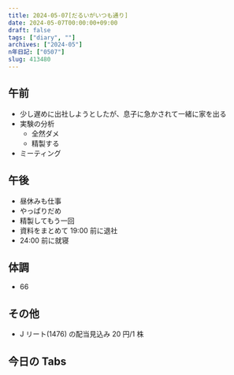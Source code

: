 ```yaml
---
title: 2024-05-07[だるいがいつも通り]
date: 2024-05-07T00:00:00+09:00
draft: false
tags: ["diary", ""]
archives: ["2024-05"]
n年日記: ["0507"]
slug: 413480
---
```


## 午前

- 少し遅めに出社しようとしたが、息子に急かされて一緒に家を出る
- 実験の分析
  - 全然ダメ
  - 精製する
- ミーティング

## 午後

- 昼休みも仕事
- やっぱりだめ
- 精製してもう一回
- 資料をまとめて 19:00 前に退社
- 24:00 前に就寝

## 体調

- 66

## その他

- J リート(1476) の配当見込み 20 円/1 株

## 今日の Tabs
